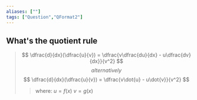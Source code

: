 ```yaml
---
aliases: [""]
tags: ["Question","QFormat2"]
---
```


## What's the quotient rule
> $$ \dfrac{d}{dx}(\dfrac{u}{v}) = \dfrac{v\dfrac{du}{dx} - u\dfrac{dv}{dx}}{v^2}  $$ 
> $$alternatively$$
> $$ \dfrac{d}{dx}(\dfrac{u}{v}) = \dfrac{v\dot{u} - u\dot{v}}{v^2}  $$ 
>> where:
>> $u = f(x)$
>> $v = g(x)$ 